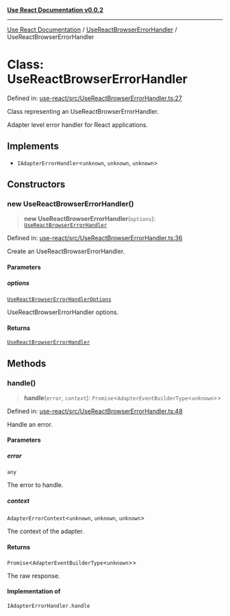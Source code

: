 [**Use React Documentation v0.0.2**](../../README.md)

***

[Use React Documentation](../../modules.md) / [UseReactBrowserErrorHandler](../README.md) / UseReactBrowserErrorHandler

# Class: UseReactBrowserErrorHandler

Defined in: [use-react/src/UseReactBrowserErrorHandler.ts:27](https://github.com/stonemjs/use-react/blob/9a749b225241b8e0ac2a5483904ca8322927b1d4/src/UseReactBrowserErrorHandler.ts#L27)

Class representing an UseReactBrowserErrorHandler.

Adapter level error handler for React applications.

## Implements

- `IAdapterErrorHandler`\<`unknown`, `unknown`, `unknown`\>

## Constructors

### new UseReactBrowserErrorHandler()

> **new UseReactBrowserErrorHandler**(`options`): [`UseReactBrowserErrorHandler`](UseReactBrowserErrorHandler.md)

Defined in: [use-react/src/UseReactBrowserErrorHandler.ts:36](https://github.com/stonemjs/use-react/blob/9a749b225241b8e0ac2a5483904ca8322927b1d4/src/UseReactBrowserErrorHandler.ts#L36)

Create an UseReactBrowserErrorHandler.

#### Parameters

##### options

[`UseReactBrowserErrorHandlerOptions`](../interfaces/UseReactBrowserErrorHandlerOptions.md)

UseReactBrowserErrorHandler options.

#### Returns

[`UseReactBrowserErrorHandler`](UseReactBrowserErrorHandler.md)

## Methods

### handle()

> **handle**(`error`, `context`): `Promise`\<`AdapterEventBuilderType`\<`unknown`\>\>

Defined in: [use-react/src/UseReactBrowserErrorHandler.ts:48](https://github.com/stonemjs/use-react/blob/9a749b225241b8e0ac2a5483904ca8322927b1d4/src/UseReactBrowserErrorHandler.ts#L48)

Handle an error.

#### Parameters

##### error

`any`

The error to handle.

##### context

`AdapterErrorContext`\<`unknown`, `unknown`, `unknown`\>

The context of the adapter.

#### Returns

`Promise`\<`AdapterEventBuilderType`\<`unknown`\>\>

The raw response.

#### Implementation of

`IAdapterErrorHandler.handle`
